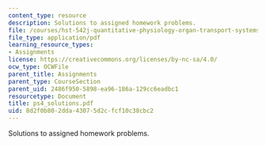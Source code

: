 ```yaml
---
content_type: resource
description: Solutions to assigned homework problems.
file: /courses/hst-542j-quantitative-physiology-organ-transport-systems-spring-2004/8d2f0b802dda43075d2cfcf10c38cbc2_ps4_solutions.pdf
file_type: application/pdf
learning_resource_types:
- Assignments
license: https://creativecommons.org/licenses/by-nc-sa/4.0/
ocw_type: OCWFile
parent_title: Assignments
parent_type: CourseSection
parent_uid: 2486f950-5898-ea96-186a-129cc6eadbc1
resourcetype: Document
title: ps4_solutions.pdf
uid: 8d2f0b80-2dda-4307-5d2c-fcf10c38cbc2
---
```

Solutions to assigned homework problems.